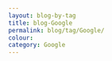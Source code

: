 ```yaml
---
layout: blog-by-tag
title: blog-Google
permalink: blog/tag/Google/
colour:
category: Google
---
```

